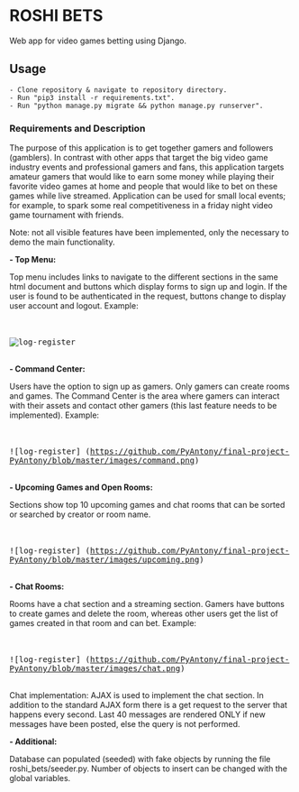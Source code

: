 # ROSHI BETS

Web app for video games betting using Django.


## Usage

    - Clone repository & navigate to repository directory.
    - Run "pip3 install -r requirements.txt".
    - Run "python manage.py migrate && python manage.py runserver".


### Requirements and Description

The purpose of this application is to get together gamers and followers (gamblers). In contrast with other
apps that target the big video game industry events and professional gamers and fans, this application targets amateur 
gamers that would like to earn some money while playing their favorite video games at home and people that would
like to bet on these games while live streamed. Application can be used for small local events; for example, to spark 
some real competitiveness in a friday night video game tournament with friends.  

Note: not all visible features have been implemented, only the necessary to demo the main functionality.     

**- Top Menu:** 

Top menu includes links to navigate to the different sections in the same html document and buttons which display 
forms to sign up and login. If the user is found to be authenticated in the request, buttons change to display 
user account and logout. Example:

<br /><br />
<kbd>![log-register](https://github.com/PyAntony/final-project-PyAntony/blob/master/images/topmenu.png)</kbd>
<br /> <br />

**- Command Center:** 

Users have the option to sign up as gamers. Only gamers can create rooms and games. The Command Center is the area 
where gamers can interact with their assets and contact other gamers (this last feature needs to be implemented). 
Example: 

<br /><br />
<kbd>![log-register]
(https://github.com/PyAntony/final-project-PyAntony/blob/master/images/command.png)
</kbd>
<br /><br />

**- Upcoming Games and Open Rooms:** 

Sections show top 10 upcoming games and chat rooms that can be sorted or searched by creator or room name.

<br /><br />
<kbd>![log-register]
(https://github.com/PyAntony/final-project-PyAntony/blob/master/images/upcoming.png)
</kbd>
<br /><br />

**- Chat Rooms:** 

Rooms have a chat section and a streaming section. Gamers have buttons to create games and delete the room, 
whereas other users get the list of games created in that room and can bet. Example:

<br /><br />
<kbd>![log-register]
(https://github.com/PyAntony/final-project-PyAntony/blob/master/images/chat.png)
</kbd>
<br /><br />

Chat implementation: AJAX is used to implement the chat section. In addition to the standard AJAX form there is a 
get request to the server that happens every second. Last 40 messages are rendered ONLY if new messages have been 
posted, else the query is not performed.  

**- Additional:**

Database can populated (seeded) with fake objects by running the file roshi_bets/seeder.py. Number of objects
to insert can be changed with the global variables.

